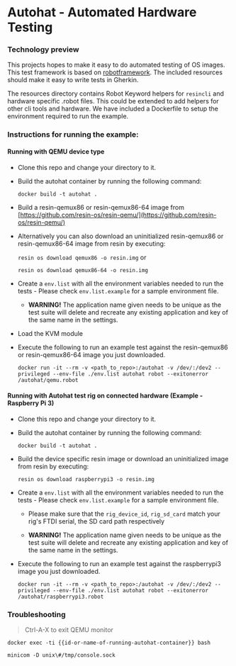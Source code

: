 # Autohat - Automated Hardware Testing
### Technology preview

This projects hopes to make it easy to do automated testing of OS images. This test framework is based on [robotframework](http://robotframework.org). The included resources should make it easy to write tests in Gherkin.

The resources directory contains Robot Keyword helpers for ``resincli`` and hardware specific .robot files. This could be extended to add helpers for other cli tools and hardware. We have included a Dockerfile to setup the environment required to run the example.

### Instructions for running the example:

#### Running with QEMU device type

* Clone this repo and change your directory to it.

* Build the autohat container by running the following command:

  ``docker build -t autohat .``

* Build a resin-qemux86 or resin-qemux86-64 image from [https://github.com/resin-os/resin-qemu/](https://github.com/resin-os/resin-qemu/)

* Alternatively you can also download an uninitialized resin-qemux86 or resin-qemux86-64 image from resin by executing:

  ``resin os download qemux86 -o resin.img`` or

  ``resin os download qemux86-64 -o resin.img``

* Create a `env.list` with all the environment variables needed to run the tests - Please check `env.list.example` for a sample environment file.

    * **WARNING!** The application name given needs to be unique as the test suite will delete and recreate any existing application and key of the same name in the settings.

* Load the KVM module

* Execute the following to run an example test against the resin-qemux86 or resin-qemux86-64 image you just downloaded.

    ``docker run -it --rm -v <path_to_repo>:/autohat -v /dev/:/dev2 --privileged --env-file ./env.list autohat robot --exitonerror /autohat/qemu.robot``

#### Running with Autohat test rig on connected hardware (Example - Raspberry Pi 3)

* Clone this repo and change your directory to it.

* Build the autohat container by running the following command:

  ``docker build -t autohat .``

* Build the device specific resin image or download an uninitialized image from resin by executing:

  ``resin os download raspberrypi3 -o resin.img``

* Create a `env.list` with all the environment variables needed to run the tests - Please check `env.list.example` for a sample environment file.

	* Please make sure that the ``rig_device_id``, ``rig_sd_card`` match your rig's FTDI serial, the SD card path respectively

    * **WARNING!** The application name given needs to be unique as the test suite will delete and recreate any existing application and key of the same name in the settings.

* Execute the following to run an example test against the raspberrypi3 image you just downloaded.

    ``docker run -it --rm -v <path_to_repo>:/autohat -v /dev/:/dev2 --privileged --env-file ./env.list autohat robot --exitonerror /autohat/raspberrypi3.robot``

### Troubleshooting
> Ctrl-A-X to exit QEMU monitor

    docker exec -ti {{id-or-name-of-running-autohat-container}} bash

    minicom -D unix\#/tmp/console.sock
